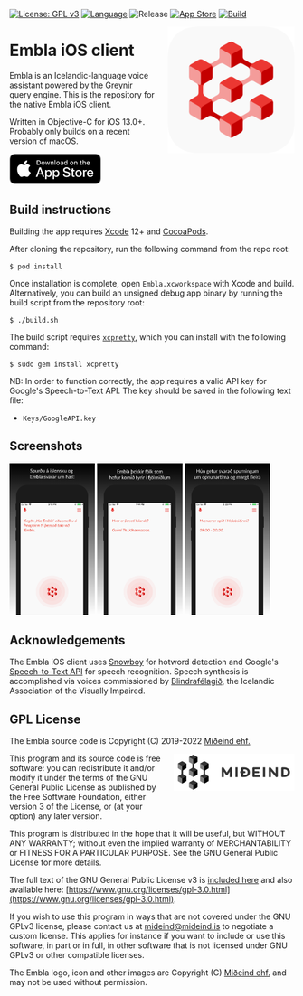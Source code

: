 [![License: GPL v3](https://img.shields.io/badge/License-GPLv3-blue.svg)](https://www.gnu.org/licenses/gpl-3.0)
[![Language](https://img.shields.io/badge/language-objective--c-lightgrey)]()
![Release](https://shields.io/github/v/release/mideind/Embla_iOS?display_name=tag)
[![App Store](https://img.shields.io/itunes/v/1485887184?label=App%20Store)](https://apps.apple.com/us/app/embla/id1485887184?platform=iphone)
[![Build](https://github.com/mideind/Embla_iOS/actions/workflows/ios.yml/badge.svg)]()

<img src="img/app_icon.png" align="right" width="224" height="224" style="margin-left:20px;">

# Embla iOS client

Embla is an Icelandic-language voice assistant powered by the [Greynir](https://greynir.is)
query engine. This is the repository for the native Embla iOS client.

Written in Objective-C for iOS 13.0+. Probably only builds on a recent version of macOS.

<a href="https://apps.apple.com/is/app/embla/id1485887184">
    <img alt="Download in App Store" src="img/app_store.png" width="162">
</a>

## Build instructions

Building the app requires [Xcode](https://developer.apple.com/xcode/) 12+ and
[CocoaPods](https://cocoapods.org).

After cloning the repository, run the following command from the repo root:

```
$ pod install
```

Once installation is complete, open `Embla.xcworkspace` with Xcode and build. Alternatively, you
can build an  unsigned debug app binary by running the build script from the repository root:

```
$ ./build.sh
```

The build script requires [`xcpretty`](https://github.com/xcpretty/xcpretty), which you can install
with the following command:

```
$ sudo gem install xcpretty
```

NB: In order to function correctly, the app requires a valid API key for Google's Speech-to-Text API.
The key should be  saved in the following text file:

* `Keys/GoogleAPI.key`

## Screenshots

<p float="left">
    <img src="img/embla_screenshot_55_1.png" width="30%">
    <img src="img/embla_screenshot_55_2.png" width="30%">
    <img src="img/embla_screenshot_55_3.png" width="30%">
</p>

## Acknowledgements

The Embla iOS client uses [Snowboy](https://github.com/seasalt-ai/snowboy) for hotword detection
and Google's [Speech-to-Text API](https://cloud.google.com/speech-to-text) for speech recognition.
Speech synthesis is accomplished via voices commissioned by [Blindrafélagið](https://blind.is),
the Icelandic Association of the Visually Impaired.

## GPL License

The Embla source code is Copyright (C) 2019-2022 [Miðeind ehf.](https://mideind.is)

<a href="https://mideind.is"><img src="img/mideind_logo.png" alt="Miðeind ehf." 
width="214" height="66" align="right" style="margin-left:20px; margin-bottom: 20px;"></a>

This program and its source code is free software: you can redistribute it and/or modify it
under the terms of the GNU General Public License as published by the Free
Software Foundation, either version 3 of the License, or (at your option) any later
version.

This program is distributed in the hope that it will be useful, but WITHOUT
ANY WARRANTY; without even the implied warranty of MERCHANTABILITY or FITNESS FOR
A PARTICULAR PURPOSE. See the GNU General Public License for more details.

The full text of the GNU General Public License v3 is
[included here](https://github.com/mideind/Embla_iOS/blob/master/LICENSE.txt)
and also available here:
[https://www.gnu.org/licenses/gpl-3.0.html](https://www.gnu.org/licenses/gpl-3.0.html).

If you wish to use this program in ways that are not covered under the
GNU GPLv3 license, please contact us at [mideind@mideind.is](mailto:mideind@mideind.is)
to negotiate a custom license. This applies for instance if you want to include or use
this software, in part or in full, in other software that is not licensed under
GNU GPLv3 or other compatible licenses.

The Embla logo, icon and other images are Copyright (C) [Miðeind ehf.](https://mideind.is)
and may not be used without permission.
